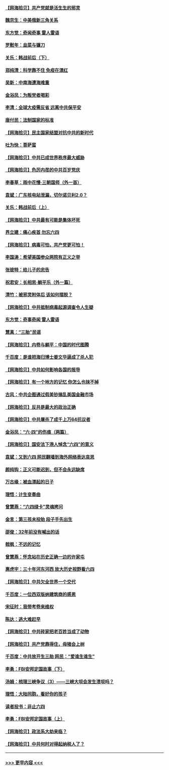 #### [【网海拾贝】共产党就是活生生的邪灵](../pages/nsc993/n13036627.md?t=06211752) 
#### [魏京生：中美俄新三角关系](../pages/nsc993/n13035986.md?t=06211752) 
#### [东方觉：奇闻奇事 雷人雷语](../pages/nsc993/n13035878.md?t=06211752) 
#### [罗慰年：韭菜与镰刀](../pages/nsc993/n13034374.md?t=06211752) 
#### [关乐：韩战前后（下）](../pages/nsc993/n13034113.md?t=06211752) 
#### [郑纯清：科学靠不住 免疫在漂红](../pages/nsc993/n13034093.md?t=06211752) 
#### [吴新：中南海遭海难重](../pages/nsc993/n13034084.md?t=06211752) 
#### [金浴凤：为叛党者喝彩](../pages/nsc993/n13034058.md?t=06211752) 
#### [李清：全球大疫需反省 远离中共保平安](../pages/nsc993/n13033784.md?t=06211752) 
#### [唐付民：法制国家的标准](../pages/nsc993/n13032944.md?t=06211752) 
#### [【网海拾贝】民主国家结盟对抗中共的新时代](../pages/nsc993/n13031717.md?t=06211752) 
#### [吐为快：菩萨蛮](../pages/nsc993/n13030033.md?t=06211752) 
#### [【网海拾贝】中共已成世界秩序最大威胁](../pages/nsc993/n13028138.md?t=06211752) 
#### [【网海拾贝】色厉内荏的中共百岁党庆](../pages/nsc993/n13025582.md?t=06211752) 
#### [李春草：雨中花慢‧三朝国师（外一首）](../pages/nsc993/n13025567.md?t=06211752) 
#### [袁斌：广东核电站泄漏，切尔诺贝利2.0？](../pages/nsc993/n13025475.md?t=06211752) 
#### [关乐：韩战前后（上）](../pages/nsc993/n13025387.md?t=06211752) 
#### [【网海拾贝】中共最有可能是集体坏死](../pages/nsc993/n13023101.md?t=06211752) 
#### [界立建：痛心疾首 勿忘六四](../pages/nsc993/n13022339.md?t=06211752) 
#### [【网海拾贝】病毒可怕，共产党更可怕！](../pages/nsc993/n13020728.md?t=06211752) 
#### [李国涛：希望美国参众两院有正义之举](../pages/nsc993/n13020674.md?t=06211752) 
#### [张彼特：给儿子的忠告](../pages/nsc993/n13018934.md?t=06211752) 
#### [祝君安：长相思‧躺平乐（外一篇）](../pages/nsc993/n13018923.md?t=06211752) 
#### [清竹：被邪灵附体后 该如何摆脱？](../pages/nsc993/n13018877.md?t=06211752) 
#### [【网海拾贝】中共抵制病毒起源调查令人生疑](../pages/nsc993/n13017785.md?t=06211752) 
#### [东方觉：奇事奇闻 雷人雷语](../pages/nsc993/n13017577.md?t=06211752) 
#### [慧真：“三胎”民谣](../pages/nsc993/n13017394.md?t=06211752) 
#### [【网海拾贝】内卷与躺平：中国的时代图腾](../pages/nsc993/n13016128.md?t=06211752) 
#### [千百度：是谁把海归博士姜文华逼成了杀人犯](../pages/nsc993/n13015218.md?t=06211752) 
#### [【网海拾贝】中共如何影响各国的报导](../pages/nsc993/n13012599.md?t=06211752) 
#### [【网海拾贝】有一个地方的记忆 你怎么也抹不掉](../pages/nsc993/n13009802.md?t=06211752) 
#### [古风：中共企图通过假美钞搞乱美国金融市场](../pages/nsc993/n13009626.md?t=06211752) 
#### [【网海拾贝】反共是最大的政治正确](../pages/nsc993/n13007051.md?t=06211752) 
#### [【网海拾贝】中共屠杀了成千上万64抗议者](../pages/nsc993/n13002713.md?t=06211752) 
#### [金浴凤：“六·四”的伤痕（两篇）](../pages/nsc993/n13001719.md?t=06211752) 
#### [【网海拾贝】国安法下港人悼念“六四”的意义](../pages/nsc993/n13001039.md?t=06211752) 
#### [袁斌：又到六四 网民翻墙到海外网络表达哀思](../pages/nsc993/n13000995.md?t=06211752) 
#### [颜纯钩：正义可能迟到，但不会永远缺席](../pages/nsc993/n13000920.md?t=06211752) 
#### [万古缘：被血漂起的日子](../pages/nsc993/n13000914.md?t=06211752) 
#### [理悟：计生变奏曲](../pages/nsc993/n13000414.md?t=06211752) 
#### [曾慧燕：“六四绿卡”灵魂拷问](../pages/nsc993/n13000277.md?t=06211752) 
#### [金言：第三孩未投胎 段子手先出生](../pages/nsc993/n13000215.md?t=06211752) 
#### [邵俊：32年前没有喊出的话](../pages/nsc993/n13000181.md?t=06211752) 
#### [戟枫：不远的记忆](../pages/nsc993/n13000121.md?t=06211752) 
#### [曾慧燕：怀念站在历史正确一边的许家屯](../pages/nsc993/n13000073.md?t=06211752) 
#### [惠虎宇：三十年河东河西 放大历史视野看六四](../pages/nsc993/n13000018.md?t=06211752) 
#### [【网海拾贝】中共欠全世界一个交代](../pages/nsc993/n12998706.md?t=06211752) 
#### [千百度：一位西双版纳建筑商的感恩](../pages/nsc993/n12998487.md?t=06211752) 
#### [宋征时：我带考卷来维权](../pages/nsc993/n12994088.md?t=06211752) 
#### [陈达：逃大难赶早](../pages/nsc993/n12993569.md?t=06211752) 
#### [【网海拾贝】中共砖家把老百姓当成了动物](../pages/nsc993/n12993483.md?t=06211752) 
#### [【网海拾贝】共产党靠得住，母猪会上树](../pages/nsc993/n12990730.md?t=06211752) 
#### [千百度：中共放开生三胎 网民：“爱谁生谁生”](../pages/nsc993/n12990644.md?t=06211752) 
#### [李勇：FBI安邦定国故事（下）](../pages/nsc993/n12987854.md?t=06211752) 
#### [汤姆：梳理三峡争议（3）——三峡大坝会发生溃坝吗？](../pages/nsc993/n12989806.md?t=06211752) 
#### [理悟：大陆同胞，看好你的孩子](../pages/nsc993/n12989778.md?t=06211752) 
#### [读者投书：非止六四](../pages/nsc993/n12989673.md?t=06211752) 
#### [李勇：FBI安邦定国故事（上）](../pages/nsc993/n12987749.md?t=06211752) 
#### [【网海拾贝】政法系大劫来临？](../pages/nsc993/n12987596.md?t=06211752) 
#### [【网海拾贝】中共何时对得起纳税人了？](../pages/nsc993/n12985578.md?t=06211752) 

----
#### [ >>> 更早内容 <<< ](../indexes/nsc993-earlier.md)
